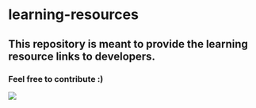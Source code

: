 # learning-resources
## This repository is meant to provide the learning resource links to developers.
### Feel free to contribute :)

![](https://user-images.githubusercontent.com/60597290/154986722-87cf28ba-7ebf-40a4-9acc-5f4245dfb1a9.png)